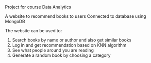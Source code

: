 Project for course Data Analytics

A website to recommend books to users
Connected to database using MongoDB

The website can be used to:
1. Search books by name or author and also get similar books
2. Log in and get recommendation based on KNN algorithm
3. See what people around you are reading
4. Generate a random book by choosing a category
